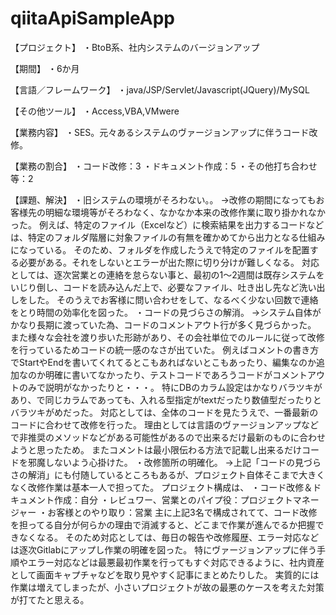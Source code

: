# qiitaApiSampleApp

【プロジェクト】
・BtoB系、社内システムのバージョンアップ

【期間】
・6か月

【言語／フレームワーク】
・java/JSP/Servlet/Javascript(JQuery)/MySQL

【その他ツール】
・Access,VBA,VMwere

【業務内容】
・SES。元々あるシステムのヴァージョンアップに伴うコード改修。

【業務の割合】
・コード改修：3
・ドキュメント作成：5
・その他打ち合わせ等：2

【課題、解決】
・旧システムの環境がそろわない。。
	→改修の期間になってもお客様先の明細な環境等がそろわなく、なかなか本来の改修作業に取り掛かれなかった。
	例えば、特定のファイル（Excelなど）に検索結果を出力するコードなどは、特定のフォルダ階層に対象ファイルの有無を確かめてから出力となる仕組みになっている。
	そのため、フォルダを作成したうえで特定のファイルを配置する必要がある。それをしないとエラーが出た際に切り分けが難しくなる。
	対応としては、逐次営業との連絡を怠らない事と、最初の1～2週間は既存システムをいじり倒し、コードを読み込んだ上で、必要なファイル、吐き出し先など洗い出しをした。
	そのうえでお客様に問い合わせをして、なるべく少ない回数で連絡をとり時間の効率化を図った。
・コードの見づらさの解消。
	→システム自体がかなり長期に渡っていた為、コードのコメントアウト行が多く見づらかった。
	また様々な会社を渡り歩いた形跡があり、その会社単位でのルールに従って改修を行っているためコードの統一感のなさが出ていた。
	例えばコメントの書き方でStartやEndを書いてくれてるとこもあればないとこもあったり、編集なのか追加なのか明確に書いてなかったり、テストコードであろうコードがコメントアウトのみで説明がなかったりと・・・。
	特にDBのカラム設定はかなりバラツキがあり、で同じカラムであっても、入れる型指定がtextだったり数値型だったりとバラツキがめだった。
	対応としては、全体のコードを見たうえで、一番最新のコードに合わせて改修を行った。
	理由としては言語のヴァージョンアップなどで非推奨のメソッドなどがある可能性があるので出来るだけ最新のものに合わせようと思ったため。
	またコメントは最小限伝わる方法で記載し出来るだけコードを邪魔しないよう心掛けた。
・改修箇所の明確化。
	→上記「コードの見づらさの解消」にも付随しているところもあるが、プロジェクト自体そこまで大きくなく改修作業は基本一人で担ってた。
	プロジェクト構成は、
		・コード改修＆ドキュメント作成：自分
		・レビュワー、営業とのパイプ役：プロジェクトマネージャー
		・お客様とのやり取り：営業
	主に上記3名で構成されてて、コード改修を担ってる自分が何らかの理由で消滅すると、どこまで作業が進んでるか把握できなくなる。
	そのため対応としては、毎日の報告や改修履歴、エラー対応などは逐次Gitlabにアップし作業の明確を図った。
	特にヴァージョンアップに伴う手順やエラー対応などは最悪最初作業を行ってもすぐ対応できるように、社内資産として画面キャプチャなどを取り見やすく記事にまとめたりした。
	実質的には作業は増えてしまったが、小さいプロジェクトが故の最悪のケースを考えた対策が打てたと思える。
	
	
